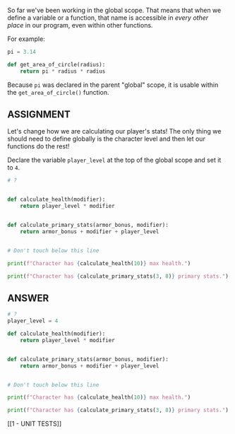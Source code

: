 So far we've been working in the global scope. That means that when we define a variable or a function, that name is accessible in _every other place_ in our program, even within other functions.

For example:

```python
pi = 3.14

def get_area_of_circle(radius):
    return pi * radius * radius
```

Because `pi` was declared in the parent "global" scope, it is usable within the `get_area_of_circle()` function.

## ASSIGNMENT

Let's change how we are calculating our player's stats! The only thing we should need to define globally is the character level and then let our functions do the rest!

Declare the variable `player_level` at the top of the global scope and set it to `4`.

```python
# ?


def calculate_health(modifier):
    return player_level * modifier


def calculate_primary_stats(armor_bonus, modifier):
    return armor_bonus + modifier + player_level


# Don't touch below this line

print(f"Character has {calculate_health(10)} max health.")

print(f"Character has {calculate_primary_stats(3, 8)} primary stats.")

```

## ANSWER

```python
# ?
player_level = 4

def calculate_health(modifier):
    return player_level * modifier


def calculate_primary_stats(armor_bonus, modifier):
    return armor_bonus + modifier + player_level


# Don't touch below this line

print(f"Character has {calculate_health(10)} max health.")

print(f"Character has {calculate_primary_stats(3, 8)} primary stats.")

```

[[1 - UNIT TESTS]]